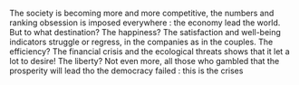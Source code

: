 The society is becoming more and more competitive, the numbers and ranking obsession is imposed everywhere : the economy lead the world. But to what destination? The happiness? The satisfaction and well-being indicators struggle or regress, in the companies as in the couples. The efficiency? The financial crisis and the ecological threats shows that it let a lot to desire! The liberty? Not even more, all those who gambled that the prosperity will lead tho the democracy failed : this is the crises 